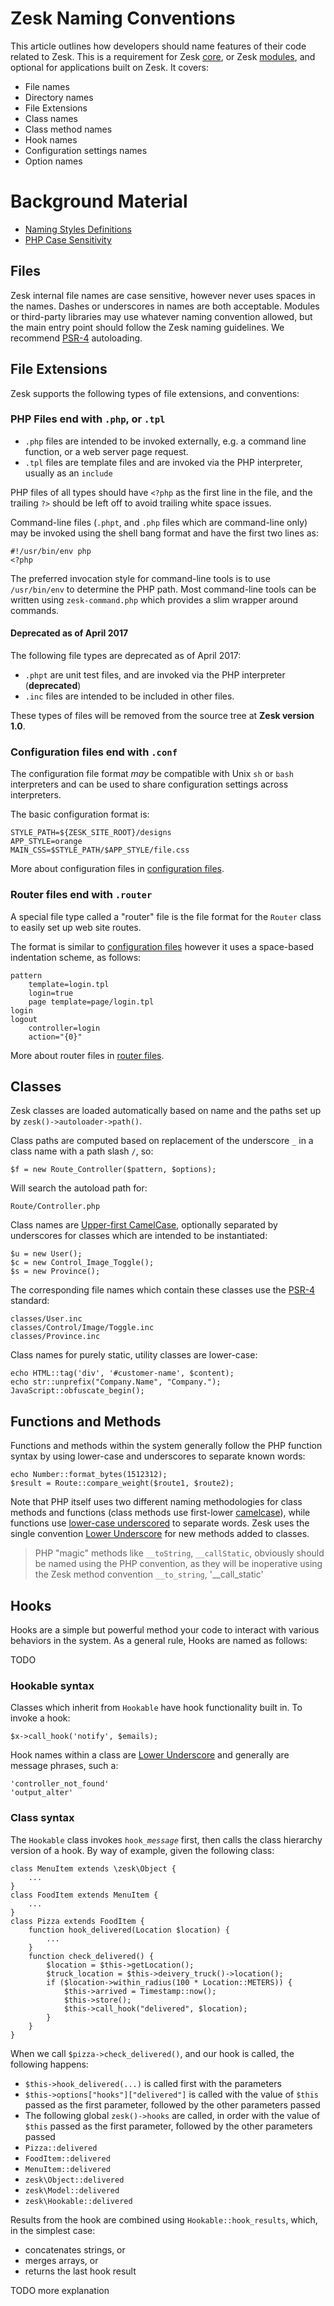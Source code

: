 # Zesk Naming Conventions

This article outlines how developers should name features of their code related to Zesk. This is a requirement for Zesk [core](), or Zesk [modules](), and optional for  applications built on Zesk. It covers:

- File names
- Directory names
- File Extensions
- Class names
- Class method names
- Hook names
- Configuration settings names
- Option names

# Background Material

- [Naming Styles Definitions][]
- [PHP Case Sensitivity][]

## Files

Zesk internal file names are case sensitive, however never uses spaces in the names. Dashes or underscores in names are both acceptable. Modules or third-party libraries may use whatever naming convention allowed, but the main entry point should follow the Zesk naming guidelines. We recommend [PSR-4][] autoloading.

## File Extensions

Zesk supports the following types of file extensions, and conventions:

### PHP Files end with `.php`, or `.tpl`

- `.php` files are intended to be invoked externally, e.g. a command line function, or a web server page request.
- `.tpl` files are template files and are invoked via the PHP interpreter, usually as an `include`

PHP files of all types should have `<?php` as the first line in the file, and the trailing `?>` should be left off to avoid trailing white space issues.

Command-line files (`.phpt`, and `.php` files which are command-line only) may be invoked using the shell bang format and have the first two lines as:

    #!/usr/bin/env php
    <?php

The preferred invocation style for command-line tools is to use `/usr/bin/env` to determine the PHP path. Most command-line tools can be written using `zesk-command.php` which provides a slim wrapper around commands.

#### Deprecated as of April 2017

The following file types are deprecated as of April 2017:

- `.phpt` are unit test files, and are invoked via the PHP interpreter (**deprecated**)
- `.inc` files are intended to be included in other files.

These types of files will be removed from the source tree at **Zesk version 1.0**.

### Configuration files end with `.conf`

The configuration file format *may* be compatible with Unix `sh` or `bash` interpreters and can be used to share configuration settings across interpreters.

The basic configuration format is:

    STYLE_PATH=${ZESK_SITE_ROOT}/designs
    APP_STYLE=orange
	MAIN_CSS=$STYLE_PATH/$APP_STYLE/file.css

More about configuration files in [configuration files][].

### Router files end with `.router`

A special file type called a "router" file is the file format for the `Router` class to easily set up web site routes.

The format is similar to [configuration files][] however it uses a space-based indentation scheme, as follows:

    pattern
        template=login.tpl
        login=true
        page template=page/login.tpl
	login
	logout
	    controller=login
	    action="{0}"

More about router files in [router files][].

## Classes

Zesk classes are loaded automatically based on name and the paths set up by `zesk()->autoloader->path()`.

Class paths are computed based on replacement of the underscore `_` in a class name with a path slash `/`, so:

	$f = new Route_Controller($pattern, $options);
	
Will search the autoload path for:

    Route/Controller.php

Class names are [Upper-first CamelCase](naming-styles-definitions.md), optionally separated by underscores for classes which are intended to be instantiated:

    $u = new User();
	$c = new Control_Image_Toggle();
	$s = new Province();

The corresponding file names which contain these classes use the [PSR-4][] standard:

	classes/User.inc
	classes/Control/Image/Toggle.inc
	classes/Province.inc
	
Class names for purely static, utility classes are lower-case:

    echo HTML::tag('div', '#customer-name', $content);
    echo str::unprefix("Company.Name", "Company.");
    JavaScript::obfuscate_begin();

## Functions and Methods

Functions and methods within the system generally follow the PHP function syntax by using lower-case and underscores to separate known words:

    echo Number::format_bytes(1512312);
    $result = Route::compare_weight($route1, $route2);

Note that PHP itself uses two different naming methodologies for class methods and functions (class methods use first-lower [camelcase](glossary.md#camelcase)), while functions use [lower-case underscored](naming-style-definition.md) to separate words. Zesk uses the single convention [Lower Underscore](naming-styles-definitions.md) for new methods added to classes. 

> PHP "magic" methods like `__toString`, `__callStatic`, obviously should be named using the PHP convention, as they will be 
> inoperative using the Zesk method convention `__to_string`, '__call_static'

## Hooks

Hooks are a simple but powerful method your code to interact with various behaviors in the system. As a general rule, Hooks are named as follows:

TODO

### Hookable syntax

Classes which inherit from `Hookable` have hook functionality built in. To invoke a hook:

    $x->call_hook('notify', $emails);

Hook names within a class are [Lower Underscore](naming-styles-definitions.md) and generally are message phrases, such a:

    'controller_not_found'
    'output_alter'

### Class syntax

The `Hookable` class invokes `hook_`*`message`* first, then calls the class hierarchy version of a hook. By way of example, given the following class:

	class MenuItem extends \zesk\Object {
		...
	}
	class FoodItem extends MenuItem {
		...
	}
	class Pizza extends FoodItem {
		function hook_delivered(Location $location) {
			...
		}
		function check_delivered() {
			$location = $this->getLocation();
			$truck_location = $this->deivery_truck()->location();
			if ($location->within_radius(100 * Location::METERS)) {
				$this->arrived = Timestamp::now();
				$this->store();
				$this->call_hook("delivered", $location);
			}
		}
	}

When we call `$pizza->check_delivered()`, and our hook is called, the following happens:

- `$this->hook_delivered(...)` is called first with the parameters
- `$this->options["hooks"]["delivered"]` is called with the value of `$this` passed as the first parameter, followed by the other parameters passed
- The following global `zesk()->hooks` are called, in order with the value of `$this` passed as the first parameter, followed by the other parameters passed
 - `Pizza::delivered`
 - `FoodItem::delivered`
 - `MenuItem::delivered`
 - `zesk\Object::delivered`
 - `zesk\Model::delivered`
 - `zesk\Hookable::delivered`

Results from the hook are combined using `Hookable::hook_results`, which, in the simplest case:

- concatenates strings, or
- merges arrays, or
- returns the last hook result

TODO more explanation

[configuration files]: configuration-file-format.md "Configuration File Format"
[router files]: router-file-format.md "Router File Format"
[Naming Styles Definitions]: naming-styles-definitions.md "Naming Styles Definitions"
[PHP Case Sensitivity]: php-case-sensitivity.md "PHP Case Sensitivity"
[PSR-4]: http://www.php-fig.org/psr/psr-4/ "PHP Autoloading Standard"
